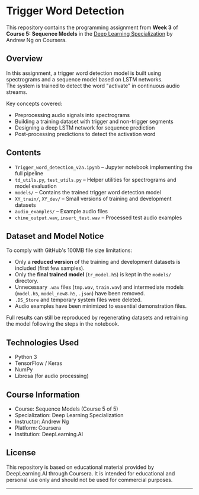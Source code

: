 # Trigger Word Detection

This repository contains the programming assignment from **Week 3** of **Course 5: Sequence Models** in the [Deep Learning Specialization](https://www.coursera.org/specializations/deep-learning) by Andrew Ng on Coursera.

## Overview

In this assignment, a trigger word detection model is built using spectrograms and a sequence model based on LSTM networks.  
The system is trained to detect the word "activate" in continuous audio streams.

Key concepts covered:
- Preprocessing audio signals into spectrograms
- Building a training dataset with trigger and non-trigger segments
- Designing a deep LSTM network for sequence prediction
- Post-processing predictions to detect the activation word

## Contents

- `Trigger_word_detection_v2a.ipynb` – Jupyter notebook implementing the full pipeline
- `td_utils.py`, `test_utils.py` – Helper utilities for spectrograms and model evaluation
- `models/` – Contains the trained trigger word detection model
- `XY_train/`, `XY_dev/` – Small versions of training and development datasets
- `audio_examples/` – Example audio files
- `chime_output.wav`, `insert_test.wav` – Processed test audio examples

## Dataset and Model Notice

To comply with GitHub's 100MB file size limitations:
- Only a **reduced version** of the training and development datasets is included (first few samples).
- Only the **final trained model** (`tr_model.h5`) is kept in the `models/` directory.
- Unnecessary `.wav` files (`tmp.wav`, `train.wav`) and intermediate models (`model.h5`, `model_new8.h5`, `.json`) have been removed.
- `.DS_Store` and temporary system files were deleted.
- Audio examples have been minimized to essential demonstration files.

Full results can still be reproduced by regenerating datasets and retraining the model following the steps in the notebook.

## Technologies Used

- Python 3
- TensorFlow / Keras
- NumPy
- Librosa (for audio processing)

## Course Information

- Course: Sequence Models (Course 5 of 5)
- Specialization: Deep Learning Specialization
- Instructor: Andrew Ng
- Platform: Coursera
- Institution: DeepLearning.AI

## License

This repository is based on educational material provided by DeepLearning.AI through Coursera. It is intended for educational and personal use only and should not be used for commercial purposes.

---
